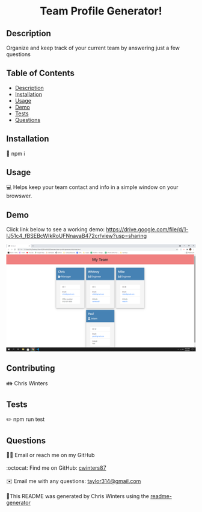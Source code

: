 
  <h1 align="center">Team Profile Generator!</h1>

## Description
Organize and keep track of your current team by answering just a few questions
## Table of Contents
- [Description](#description)
- [Installation](#installation)
- [Usage](#usage)
- [Demo](#demo)
- [Tests](#tests)
- [Questions](#questions)
## Installation
💾 npm i
## Usage
💻 Helps keep your team contact and info in a simple window on your browswer.
## Demo

Click link below to see a working demo:
https://drive.google.com/file/d/1-IJ51c4_fBSEBcWIkRoUFNnayaB472cr/view?usp=sharing

![team](./images/team.png)

## Contributing
👪 Chris Winters
## Tests
✏️ npm run test
## Questions
🙋‍♂️ Email or reach me on my GitHub <br />
<br />
:octocat: Find me on GitHub: [cwinters87](https://github.com/cwinters87)<br />
<br />
✉️ Email me with any questions: taylor314@gmail.com<br /><br />
🌟This README was generated by Chris Winters using the [readme-generator](https://github.com/cwinters87/readme-generator)
